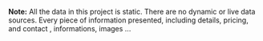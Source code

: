 **Note:** All the data in this project is static. There are no dynamic or live data sources. Every piece of information presented, including  details, pricing, and contact , informations, images ...
